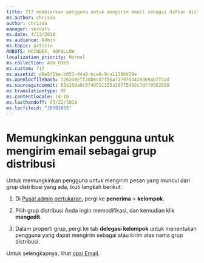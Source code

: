 ```yaml
---
title: 717 membiarkan pengguna untuk mengirim email sebagai daftar distribusi
ms.author: chrisda
author: chrisda
manager: serdars
ms.date: 4/13/2018
ms.audience: Admin
ms.topic: article
ROBOTS: NOINDEX, NOFOLLOW
localization_priority: Normal
ms.collection: Adm_O365
ms.custom: 717
ms.assetid: d9e5f5be-b653-44a9-bce8-9ca11396d39e
ms.openlocfilehash: 726249eff30b6c07f06a7179703429369ab7fcad
ms.sourcegitcommit: 03a156a9c9740521155a30775492c7dff0982588
ms.translationtype: MT
ms.contentlocale: id-ID
ms.lasthandoff: 03/22/2019
ms.locfileid: "30783855"
---
```

# <a name="allow-users-to-send-email-as-a-distribution-group"></a>Memungkinkan pengguna untuk mengirim email sebagai grup distribusi

Untuk memungkinkan pengguna untuk mengirim pesan yang muncul dari grup distribusi yang ada, ikuti langkah berikut:
  
1. Di [Pusat admin pertukaran](https://outlook.office365.com/ecp/), pergi ke **penerima** \> **kelompok**.
    
2. Pilih grup distribusi Anda ingin memodifikasi, dan kemudian klik **mengedit**.
    
3. Dalam properti grup, pergi ke tab **delegasi kelompok** untuk menentukan pengguna yang dapat mengirim sebagai atau kirim atas nama grup distribusi. 
    
Untuk selengkapnya, lihat [opsi Email](https://technet.microsoft.com/library/bb124513.aspx#groupdelegation).
  

